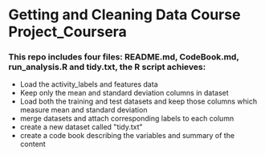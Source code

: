 # Getting and Cleaning Data Course Project_Coursera
### This repo includes four files: README.md, CodeBook.md, run_analysis.R and tidy.txt, the R script achieves:

* Load the activity_labels and features data
* Keep only the mean and standard deviation columns in dataset
* Load both the training and test datasets and keep those columns which measure mean and standard deviation
* merge datasets and attach corresponding labels to each column
* create a new dataset called "tidy.txt"
* create a code book describing the variables and summary of the content
